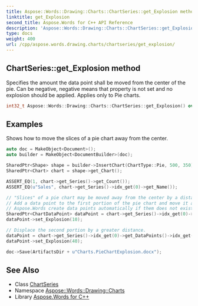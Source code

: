 ```yaml
---
title: Aspose::Words::Drawing::Charts::ChartSeries::get_Explosion method
linktitle: get_Explosion
second_title: Aspose.Words for C++ API Reference
description: 'Aspose::Words::Drawing::Charts::ChartSeries::get_Explosion method. Specifies the amount the data point shall be moved from the center of the pie. Can be negative, negative means that property is not set and no explosion should be applied. Applies only to Pie charts in C++.'
type: docs
weight: 400
url: /cpp/aspose.words.drawing.charts/chartseries/get_explosion/
---
```

## ChartSeries::get_Explosion method


Specifies the amount the data point shall be moved from the center of the pie. Can be negative, negative means that property is not set and no explosion should be applied. Applies only to Pie charts.

```cpp
int32_t Aspose::Words::Drawing::Charts::ChartSeries::get_Explosion() override
```


## Examples



Shows how to move the slices of a pie chart away from the center. 
```cpp
auto doc = MakeObject<Document>();
auto builder = MakeObject<DocumentBuilder>(doc);

SharedPtr<Shape> shape = builder->InsertChart(ChartType::Pie, 500, 350);
SharedPtr<Chart> chart = shape->get_Chart();

ASSERT_EQ(1, chart->get_Series()->get_Count());
ASSERT_EQ(u"Sales", chart->get_Series()->idx_get(0)->get_Name());

// "Slices" of a pie chart may be moved away from the center by a distance via the respective data point's Explosion attribute.
// Add a data point to the first portion of the pie chart and move it away from the center by 10 points.
// Aspose.Words create data points automatically if them does not exist.
SharedPtr<ChartDataPoint> dataPoint = chart->get_Series()->idx_get(0)->get_DataPoints()->idx_get(0);
dataPoint->set_Explosion(10);

// Displace the second portion by a greater distance.
dataPoint = chart->get_Series()->idx_get(0)->get_DataPoints()->idx_get(1);
dataPoint->set_Explosion(40);

doc->Save(ArtifactsDir + u"Charts.PieChartExplosion.docx");
```

## See Also

* Class [ChartSeries](../)
* Namespace [Aspose::Words::Drawing::Charts](../../)
* Library [Aspose.Words for C++](../../../)
